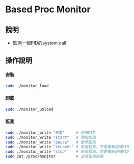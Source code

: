 # Based Proc Monitor

## 說明

- 監測一個PID的system call

## 操作說明

#### 安裝

```bash
sudo ./monitor_load
```

#### 卸載

```bash
sudo ./monitor_unload
```

#### 監測

```bash
sudo ./monitor_write "PID"     # 選擇PID
sudo ./monitor_write "start"   # 開始監測
sudo ./monitor_write "pause"   # 暫停監測
sudo ./monitor_write "recover" # 恢復監測，不需重新選擇PID
sudo ./monitor_write "stop"    # 結束監測，需要重新選擇PID
sudo cat /proc/monitor         # 查看監測結果
```
